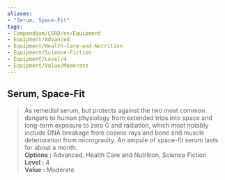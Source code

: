 ```yaml
---
aliases:
- "Serum, Space-Fit"
tags:
- Compendium/CSRD/en/Equipment
- Equipment/Advanced
- Equipment/Health-Care-and-Nutrition
- Equipment/Science-Fiction
- Equipment/Level/4
- Equipment/Value/Moderate
---
```


  
## Serum, Space-Fit  
  
>As remedial serum, but protects against the two most common dangers to human physiology from extended trips into space and long-term exposure to zero G and radiation, which most notably include DNA breakage from cosmic rays and bone and muscle deterioration from microgravity. An ampule of space-fit serum lasts for about a month.  
> **Options :** Advanced, Health Care and Nutrition, Science Fiction  
> **Level :** 4  
> **Value :** Moderate